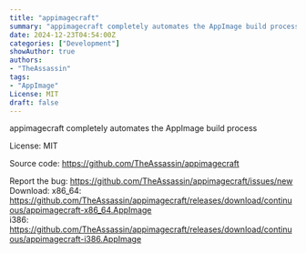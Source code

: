 ```yaml
---
title: "appimagecraft"
summary: "appimagecraft completely automates the AppImage build process"
date: 2024-12-23T04:54:00Z
categories: ["Development"]
showAuthor: true
authors:
- "TheAssassin"
tags: 
- "AppImage"
License: MIT
draft: false
---
```


appimagecraft completely automates the AppImage build process

License: MIT

Source code: <https://github.com/TheAssassin/appimagecraft>

Report the bug: <https://github.com/TheAssassin/appimagecraft/issues/new>  
Download:   x86_64: <https://github.com/TheAssassin/appimagecraft/releases/download/continuous/appimagecraft-x86_64.AppImage>  
            i386: <https://github.com/TheAssassin/appimagecraft/releases/download/continuous/appimagecraft-i386.AppImage>
